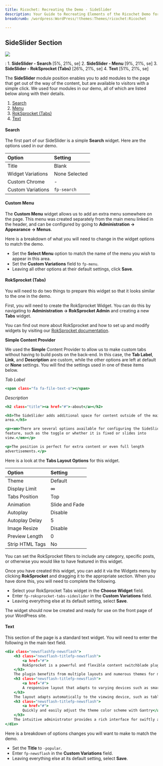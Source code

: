 ```yaml
---
title: Ricochet: Recreating the Demo - SideSlider
description: Your Guide to Recreating Elements of the Ricochet Demo for WordPress
breadcrumb: /wordpress:WordPress/!themes:Themes/ricochet:Ricochet

---
```


SideSlider Section
-----

![](assets/demo_sideslider.jpeg)

:   1. **SideSlider - Search** [5%, 21%, se]
    2. **SideSlider - Menu** [9%, 21%, se]
    3. **SideSlider - RokSprocket (Tabs)** [26%, 21%, se]
    4. **Text** [51%, 21%, se]

The **SideSlider** module position enables you to add modules to the page that get out of the way of the content, but are available to visitors with a simple click. We used four modules in our demo, all of which are listed below along with their details.

1. [Search](demo_sideslider.md#search)
2. [Menu](demo_sideslider.md#menu)
3. [RokSprocket (Tabs)](demo_sideslider.md#roksprocket-(tabs))
4. [Text](demo_sideslider.md#text)

#### Search

The first part of our SideSlider is a simple **Search** widget. Here are the options used in our demo.

|       Option      |    Setting    |
| :---------------- | :------------ |
| Title             | Blank         |
| Widget Variations | None Selected |
| Custom Chrome     | -             |
| Custom Variations | `fp-search`   |

#### Custom Menu

The **Custom Menu** widget allows us to add an extra menu somewhere on the page. This menu was created separately from the main menu linked in the header, and can be configured by going to **Administration -> Appearance -> Menus**.

Here is a breakdown of what you will need to change in the widget options to match the demo.

* Set the **Select Menu** option to match the name of the menu you wish to appear in this area.
* Set the **Custom Variations** field to `fp-menu`.
* Leaving all other options at their default settings, click **Save**.

#### RokSprocket (Tabs)

You will need to do two things to prepare this widget so that it looks similar to the one in the demo.

First, you will need to create the RokSprocket Widget. You can do this by navigating to **Administration -> RokSprocket Admin** and creating a new **Tabs** widget.

You can find out more about RokSprocket and how to set up and modify widgets by visiting our [RokSprocket documentation](../../plugins/roksprocket).

**Simple Content Provider**

We used the **Simple** Content Provider to allow us to make custom tabs without having to build posts on the back-end. In this case, the **Tab Label**, **Link**, and **Description** are custom, while the other options are left at default or **None** settings. You will find the settings used in one of these items below.

*Tab Label*

~~~ .html
<span class="fa fa-file-text-o"></span>
~~~

*Description*

~~~ .html
<h2 class="title"><a href="#">-about</a></h2>

<h5>The SideSlider adds additional space for content outside of the main theme
area.</h5>

<p><em>There are several options available for configuring the SideSlider
feature, such as the toggle or whether it is fixed or slides into
view.</em></p>

<p>The position is perfect for extra content or even full length
advertisements.</p>
~~~

Here is a look at the **Tabs Layout Options** for this widget.

| Option          | Setting        |
| :-------------- | :------------  |
| Theme           | Default        |
| Display Limit   | ∞              |
| Tabs Position   | Top            |
| Animation       | Slide and Fade |
| Autoplay        | Disable        |
| Autoplay Delay  | 5              |
| Image Resize    | Disable        |
| Preview Length  | 0              |
| Strip HTML Tags | No             |

You can set the RokSprocket filters to include any category, specific posts, or otherwise you would like to have featured in this widget.

Once you have created this widget, you can add it via the Widgets menu by clicking **RokSprocket** and dragging it to the appropriate section. When you have done this, you will need to complete the following.

* Select your RokSprocket Tabs widget in the **Choose Widget** field.
* Enter `fp-roksprocket-tabs-sideslider` in the **Custom Variations** field.
* Leaving everything else at its default setting, select **Save**.

The widget should now be created and ready for use on the front page of your WordPress site.

#### Text

This section of the page is a standard text widget. You will need to enter the following in the main text field.

~~~ .html
<div class="newsflashfp-newsflash"> 
    <h3 class="newsflash-titlefp-newsflash">
        <a href="#">
        RokSprocket is a powerful and flexible content switchblade plugin</a>
    </h3>
    The plugin benefits from multiple layouts and numerous themes for most layouts, offering a wide assortment of possible content configurations.      
    <h3 class="newsflash-titlefp-newsflash">
        <a href="#">
        A responsive layout that adapts to varying devices such as smartphones</a>
    </h3>
    The layout adapts automatically to the viewing device, such as tablet, without the need for separate themes, to maximise cross-platform compatibility.      
    <h3 class="newsflash-titlefp-newsflash">
        <a href="#">
        Quickly and easily adjust the theme color scheme with Gantry</a>
    </h3>
    The intuitive administrator provides a rich interface for swiftly adjusting various colors, backgrounds and overlays of the various theme elements.
</div>
~~~

Here is a breakdown of options changes you will want to make to match the demo.

* Set the **Title** to `-popular`.
* Enter `fp-newsflash` in the **Custom Variations** field.
* Leaving everything else at its default setting, select **Save**.
